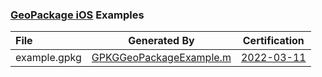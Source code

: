 ### [GeoPackage iOS](https://github.com/ngageoint/geopackage-ios) Examples

File | Generated By | Certification
:--- | :---: | :---:
example.gpkg | [GPKGGeoPackageExample.m](https://github.com/ngageoint/geopackage-ios/blob/master/geopackage-iosTests/GPKGGeoPackageExample.m) | [2022-03-11](https://www.ogc.org/resource/products/details/?pid=1733)
